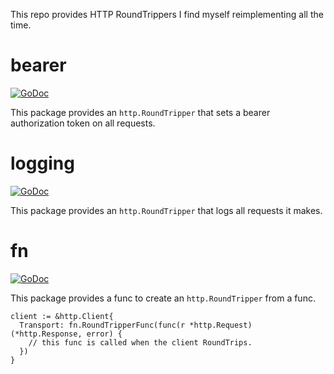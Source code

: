 This repo provides HTTP RoundTrippers I find myself reimplementing all the time.

bearer
===

[![GoDoc](https://godoc.org/github.com/ImJasonH/transports/bearer?status.svg)](https://godoc.org/github.com/ImJasonH/transports/bearer)

This package provides an `http.RoundTripper` that sets a bearer authorization
token on all requests.

logging
===

[![GoDoc](https://godoc.org/github.com/ImJasonH/transports/logging?status.svg)](https://godoc.org/github.com/ImJasonH/transports/logging)

This package provides an `http.RoundTripper` that logs all requests it makes.

fn
===

[![GoDoc](https://godoc.org/github.com/ImJasonH/transports/fn?status.svg)](https://godoc.org/github.com/ImJasonH/transports/fn)

This package provides a func to create an `http.RoundTripper` from a func.

```
client := &http.Client{
  Transport: fn.RoundTripperFunc(func(r *http.Request) (*http.Response, error) {
    // this func is called when the client RoundTrips.
  })
}
```
